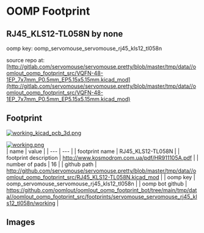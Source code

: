 # OOMP Footprint  
## RJ45_KLS12-TL058N  by none  
  
oomp key: oomp_servomouse_servomouse_rj45_kls12_tl058n  
  
source repo at: [http://gitlab.com/servomouse/servomouse.pretty/blob/master/tmp/data//oomlout_oomp_footprint_src/VQFN-48-1EP_7x7mm_P0.5mm_EP5.15x5.15mm.kicad_mod](http://gitlab.com/servomouse/servomouse.pretty/blob/master/tmp/data//oomlout_oomp_footprint_src/VQFN-48-1EP_7x7mm_P0.5mm_EP5.15x5.15mm.kicad_mod)  
## Footprint  
  
[![working_kicad_pcb_3d.png](working_kicad_pcb_3d_600.png)](working_kicad_pcb_3d.png)  
  
[![working.png](working_600.png)](working.png)  
| name | value | 
| --- | --- | 
| footprint name | RJ45_KLS12-TL058N | 
| footprint description | http://www.kosmodrom.com.ua/pdf/HR911105A.pdf | 
| number of pads | 16 | 
| github path | http://github.com/servomouse/servomouse.pretty/blob/master/tmp/data//oomlout_oomp_footprint_src/RJ45_KLS12-TL058N.kicad_mod | 
| oomp key | oomp_servomouse_servomouse_rj45_kls12_tl058n | 
| oomp bot github | https://github.com/oomlout/oomlout_oomp_footprint_bot/tree/main/tmp/data//oomlout_oomp_footprint_src/footprints/servomouse_servomouse_rj45_kls12_tl058n/working | 
## Images  
